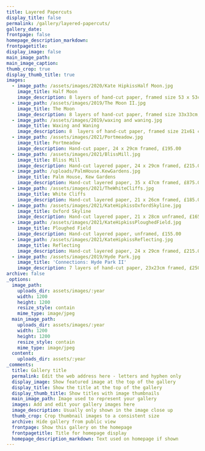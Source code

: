 ```yaml
---
title: Layered Papercuts
display_title: false
permalink: /gallery/layered-papercuts/
gallery_date:
frontpage: false
homepage_description_markdown:
frontpagetitle:
display_image: false
main_image_path:
main_image_caption:
thumb_crop: true
display_thumb_title: true
images:
  - image_path: /assets/images/2020/Kate HipkissHalf Moon.jpg
    image_title: Half Moon
    image_description: 8 layers of hand-cut paper, framed size 53 x 53cm, £1,250.00
  - image_path: /assets/images/2019/The Moon II.jpg
    image_title: The Moon
    image_description: 8 layers of hand-cut paper, framed size 33x33cm, £725.00
  - image_path: /assets/images/2019/waxing and waning.jpg
    image_title: Waxing and Waning
    image_description: 8  layers of hand-cut paper, framed size 21x61 cm, £675.00
  - image_path: /assets/images/2021/Portmeadow.jpg
    image_title: Portmeadow
    image_description: Hand-cut paper, 24 x 29cm framed, £195.00
  - image_path: /assets/images/2021/BlissMill.jpg
    image_title: Bliss Mill
    image_description: Hand-cut layered paper, 24 x 29cm framed, £215.00
  - image_path: /uploads/PalmHouse.KewGardens.jpg
    image_title: Palm House, Kew Gardens
    image_description: Hand-cut layered paper, 35 x 47cm framed, £875.00
  - image_path: /assets/images/2021/TheWhiteCliffs.jpg
    image_title: White Cliffs
    image_description: Hand-cut layered paper, 21 x 26cm framed, £185.00
  - image_path: /assets/images/2021/KateHipkissOxfordSkyline.jpg
    image_title: Oxford Skyline
    image_description: Hand-cut layered paper, 21 x 28cm unframed, £165.00
  - image_path: /assets/images/2021/KateHipkissPloughedField.jpg
    image_title: Ploughed Field
    image_description: Hand-cut layered paper, unframed, £155.00
  - image_path: /assets/images/2021/KateHipkissReflecting.jpg
    image_title: Reflecting
    image_description: Hand-cut layered paper, 24 x 29cm framed, £215.00
  - image_path: /assets/images/2019/Hyde Park.jpg
    image_title: 'Connections: Hyde Park II'
    image_description: 7 layers of hand-cut paper, 23x23cm framed, £250.00
archive: false
_options:
  image_path:
    uploads_dir: assets/images/:year
    width: 1200
    height: 1200
    resize_style: contain
    mime_type: image/jpeg
  main_image_path:
    uploads_dir: assets/images/:year
    width: 1200
    height: 1200
    resize_style: contain
    mime_type: image/jpeg
  content:
    uploads_dir: assets/:year
_comments:
  title: Gallery title
  permalink: Edit the web address here - letters and hyphen only
  display_image: Show featured image at the top of the gallery
  display_title: Show the title at the top of the gallery
  display_thumb_title: Show titles with image thumbnails
  main_image_path: Image used to represent your gallery
  images: Add and edit your gallery images here
  image_description: Usually only shown in the image close up
  thumb_crop: Crop thumbnail images to a consistent size
  archive: Hide gallery from public view
  frontpage: Show this gallery on the homepage
  frontpagetitle: Title for homepage display
  homepage_description_markdown: Text used on homepage if shown
---
```


<br>&nbsp;
